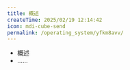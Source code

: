 ```yaml
---
title: 概述
createTime: 2025/02/19 12:14:42
icon: mdi-cube-send
permalink: /operating_system/yfkm8avv/
---
```


- 概述
- ……